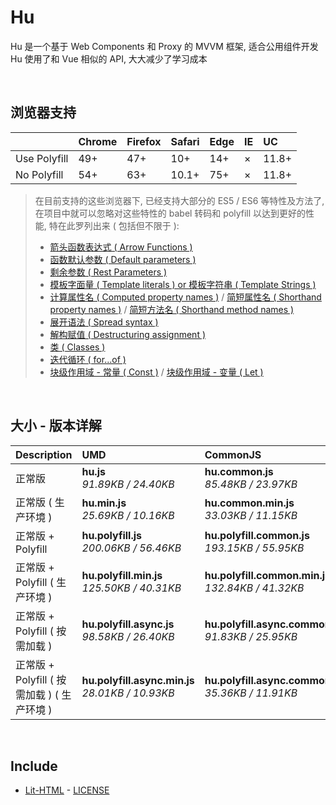 # Hu
Hu 是一个基于 Web Components 和 Proxy 的 MVVM 框架, 适合公用组件开发<br>
Hu 使用了和 Vue 相似的 API, 大大减少了学习成本

<br>

## 浏览器支持

|              | Chrome | Firefox | Safari | Edge | IE | UC    |
| :-           | :-     | :-      | :-     | :-   | :- | :-    |
| Use Polyfill | 49+    | 47+     | 10+    | 14+  | ×  | 11.8+ |
| No Polyfill  | 54+    | 63+     | 10.1+  | 75+  | ×  | 11.8+ |

> 在目前支持的这些浏览器下, 已经支持大部分的 ES5 / ES6 等特性及方法了,<br>
> 在项目中就可以忽略对这些特性的 babel 转码和 polyfill 以达到更好的性能, 特在此罗列出来 ( 包括但不限于 ): <br>
  > - [箭头函数表达式 ( Arrow Functions )](https://developer.mozilla.org/zh-CN/docs/Web/JavaScript/Reference/Functions/Arrow_functions)
  > - [函数默认参数 ( Default parameters )](https://developer.mozilla.org/zh-CN/docs/Web/JavaScript/Reference/Functions/Default_parameters)
  > - [剩余参数 ( Rest Parameters )](https://developer.mozilla.org/zh-CN/docs/Web/JavaScript/Reference/Functions/Rest_parameters)
  > - [模板字面量 ( Template literals ) or 模板字符串 ( Template Strings )](https://developer.mozilla.org/zh-CN/docs/Web/JavaScript/Reference/template_strings)
  > - [计算属性名 ( Computed property names )](https://developer.mozilla.org/zh-CN/docs/Web/JavaScript/Reference/Operators/Object_initializer#计算属性名) / [简短属性名 ( Shorthand property names )](https://developer.mozilla.org/zh-CN/docs/Web/JavaScript/Reference/Operators/Object_initializer#属性定义) / [简短方法名 ( Shorthand method names )](https://developer.mozilla.org/zh-CN/docs/Web/JavaScript/Reference/Operators/Object_initializer#方法定义)
  > - [展开语法 ( Spread syntax )](https://developer.mozilla.org/zh-CN/docs/Web/JavaScript/Reference/Operators/Spread_syntax)
  > - [解构赋值 ( Destructuring assignment )](https://developer.mozilla.org/zh-CN/docs/Web/JavaScript/Reference/Operators/Destructuring_assignment)
  > - [类 ( Classes )](https://developer.mozilla.org/zh-CN/docs/Web/JavaScript/Reference/Classes)
  > - [迭代循环 ( for...of )](https://developer.mozilla.org/zh-CN/docs/Web/JavaScript/Reference/Statements/for...of)
  > - [块级作用域 - 常量 ( Const )](https://developer.mozilla.org/zh-CN/docs/Web/JavaScript/Reference/Statements/const) / [块级作用域 - 变量 ( Let )](https://developer.mozilla.org/zh-CN/docs/Web/JavaScript/Reference/Statements/let)

<br>

## 大小 - 版本详解
| Description | UMD | CommonJS | ES Module |
| :- | :- | :- | :- |
| 正常版 | **hu.js**<br>*91.89KB / 24.40KB* | **hu.common.js**<br>*85.48KB / 23.97KB* | **hu.esm.js**<br>*85.47KB / 23.96KB* |
| 正常版 ( 生产环境 ) | **hu.min.js**<br>*25.69KB / 10.16KB* | **hu.common.min.js**<br>*33.03KB / 11.15KB* | **hu.esm.min.js**<br>*25.52KB / 10.09KB* |
| 正常版 + Polyfill | **hu.polyfill.js**<br>*200.06KB / 56.46KB* | **hu.polyfill.common.js**<br>*193.15KB / 55.95KB* | **hu.polyfill.esm.js**<br>*193.13KB / 55.93KB* |
| 正常版 + Polyfill ( 生产环境 ) | **hu.polyfill.min.js**<br>*125.50KB / 40.31KB* | **hu.polyfill.common.min.js**<br>*132.84KB / 41.32KB* | **hu.polyfill.esm.min.js**<br>*125.33KB / 40.24KB* |
| 正常版 + Polyfill ( 按需加载 ) | **hu.polyfill.async.js**<br>*98.58KB / 26.40KB* | **hu.polyfill.async.common.js**<br>*91.83KB / 25.95KB* | **hu.polyfill.async.esm.js**<br>*91.81KB / 25.94KB* |
| 正常版 + Polyfill ( 按需加载 ) ( 生产环境 ) | **hu.polyfill.async.min.js**<br>*28.01KB / 10.93KB* | **hu.polyfill.async.common.min.js**<br>*35.36KB / 11.91KB* | **hu.polyfill.async.esm.min.js**<br>*27.85KB / 10.86KB* |

<br>

## Include
  - [Lit-HTML](https://github.com/Polymer/lit-html) \- [LICENSE](https://github.com/Polymer/lit-html/blob/master/LICENSE)